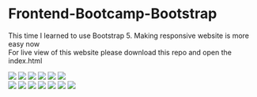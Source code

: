 # Frontend-Bootcamp-Bootstrap

This time I learned to use Bootstrap 5. Making responsive website is more easy now\
For live view of this website please download this repo and open the index.html

![](img/thumbnail-desktop.png)
![](img/thumbnail-desktop-1.png)
![](img/thumbnail-desktop-2.png)
![](img/thumbnail-desktop-3.png)
![](img/thumbnail-desktop-4.png)
![](img/thumbnail-desktop-5.png)
\
![](img/thumbnail-mobile.png)
![](img/thumbnail-mobile-1.png)
![](img/thumbnail-mobile-2.png)
![](img/thumbnail-mobile-3.png)
![](img/thumbnail-mobile-4.png)
![](img/thumbnail-mobile-5.png)
![](img/thumbnail-mobile-6.png)
